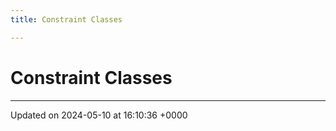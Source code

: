 ```yaml
---
title: Constraint Classes

---
```


# Constraint Classes








-------------------------------

Updated on 2024-05-10 at 16:10:36 +0000